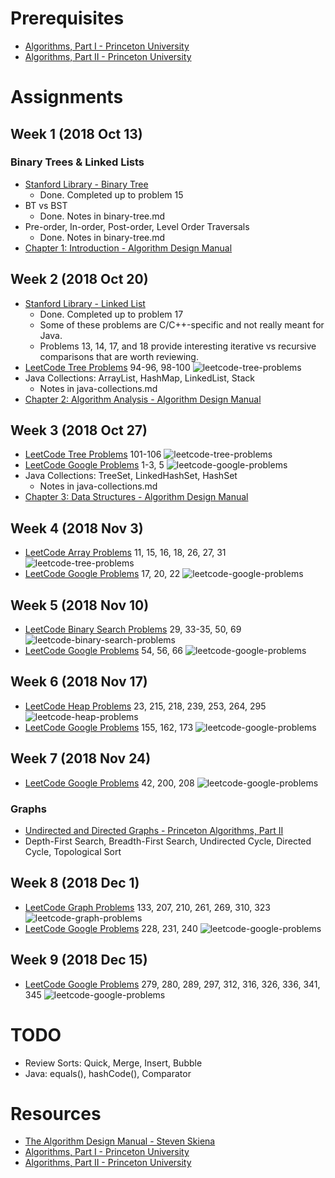 # Prerequisites
* [Algorithms, Part I - Princeton University](https://www.coursera.org/learn/algorithms-part1)
* [Algorithms, Part II - Princeton University](https://www.coursera.org/learn/algorithms-part2)
# Assignments
## Week 1 (2018 Oct 13)
### Binary Trees & Linked Lists
* [Stanford Library - Binary Tree](http://cslibrary.stanford.edu/110/BinaryTrees.html)
	* Done. Completed up to problem 15
* BT vs BST
	* Done. Notes in binary-tree.md
* Pre-order, In-order, Post-order, Level Order Traversals
	* Done. Notes in binary-tree.md
* [Chapter 1: Introduction - Algorithm Design Manual](https://www.amazon.com/Algorithm-Design-Manual-Steven-Skiena/dp/1849967202/)
## Week 2 (2018 Oct 20)
* [Stanford Library - Linked List](http://cslibrary.stanford.edu/103/LinkedListBasics.pdf)
	* Done. Completed up to problem 17
	* Some of these problems are C/C++-specific and not really meant for Java.
	* Problems 13, 14, 17, and 18 provide interesting iterative vs recursive comparisons that are worth reviewing.
* [LeetCode Tree Problems](https://leetcode.com/tag/tree/) 94-96, 98-100
![leetcode-tree-problems](https://github.com/jguamie/practice-problems/blob/master/images/leetcode-tree.png)
* Java Collections: ArrayList, HashMap, LinkedList, Stack
	* Notes in java-collections.md
* [Chapter 2: Algorithm Analysis - Algorithm Design Manual](https://www.amazon.com/Algorithm-Design-Manual-Steven-Skiena/dp/1849967202/)
## Week 3 (2018 Oct 27)
* [LeetCode Tree Problems](https://leetcode.com/tag/tree/) 101-106
![leetcode-tree-problems](https://github.com/jguamie/practice-problems/blob/master/images/leetcode-tree-2.png)
* [LeetCode Google Problems](https://leetcode.com/company/google/) 1-3, 5
![leetcode-google-problems](https://github.com/jguamie/practice-problems/blob/master/images/leetcode-google.png)
* Java Collections: TreeSet, LinkedHashSet, HashSet
	* Notes in java-collections.md
* [Chapter 3: Data Structures - Algorithm Design Manual](https://www.amazon.com/Algorithm-Design-Manual-Steven-Skiena/dp/1849967202/)
## Week 4 (2018 Nov 3)
* [LeetCode Array Problems](https://leetcode.com/tag/array/) 11, 15, 16, 18, 26, 27, 31
![leetcode-tree-problems](https://github.com/jguamie/practice-problems/blob/master/images/leetcode-array.png)
* [LeetCode Google Problems](https://leetcode.com/problemset/top-google-questions/) 17, 20, 22
![leetcode-google-problems](https://github.com/jguamie/practice-problems/blob/master/images/leetcode-google-2.png)
## Week 5 (2018 Nov 10)
* [LeetCode Binary Search Problems](https://leetcode.com/tag/binary-search/) 29, 33-35, 50, 69
![leetcode-binary-search-problems](https://github.com/jguamie/practice-problems/blob/master/images/leetcode-binary-search.png)
* [LeetCode Google Problems](https://leetcode.com/problemset/top-google-questions/) 54, 56, 66
![leetcode-google-problems](https://github.com/jguamie/practice-problems/blob/master/images/leetcode-google-3.png)
## Week 6 (2018 Nov 17)
* [LeetCode Heap Problems](https://leetcode.com/tag/heap/) 23, 215, 218, 239, 253, 264, 295
![leetcode-heap-problems](https://github.com/jguamie/practice-problems/blob/master/images/leetcode-heap.png)
* [LeetCode Google Problems](https://leetcode.com/problemset/top-google-questions/) 155, 162, 173
![leetcode-google-problems](https://github.com/jguamie/practice-problems/blob/master/images/leetcode-google-4.png)
## Week 7 (2018 Nov 24)
* [LeetCode Google Problems](https://leetcode.com/problemset/top-google-questions/) 42, 200, 208
![leetcode-google-problems](https://github.com/jguamie/practice-problems/blob/master/images/leetcode-google-5.png)
### Graphs
* [Undirected and Directed Graphs - Princeton Algorithms, Part II](https://www.coursera.org/learn/algorithms-part2)
* Depth-First Search, Breadth-First Search, Undirected Cycle, Directed Cycle, Topological Sort
## Week 8 (2018 Dec 1)
* [LeetCode Graph Problems](https://leetcode.com/tag/heap/) 133, 207, 210, 261, 269, 310, 323
![leetcode-graph-problems](https://github.com/jguamie/practice-problems/blob/master/images/leetcode-graph.png)
* [LeetCode Google Problems](https://leetcode.com/problemset/top-google-questions/) 228, 231, 240
![leetcode-google-problems](https://github.com/jguamie/practice-problems/blob/master/images/leetcode-google-6.png)
## Week 9 (2018 Dec 15)
* [LeetCode Google Problems](https://leetcode.com/problemset/top-google-questions/) 279, 280, 289, 297, 312, 316, 326, 336, 341, 345 
![leetcode-google-problems](https://github.com/jguamie/practice-problems/blob/master/images/leetcode-google-7.png)
# TODO
* Review Sorts: Quick, Merge, Insert, Bubble
* Java: equals(), hashCode(), Comparator
# Resources
* [The Algorithm Design Manual - Steven Skiena](https://www.amazon.com/Algorithm-Design-Manual-Steven-Skiena/dp/1849967202/)
* [Algorithms, Part I - Princeton University](https://www.coursera.org/learn/algorithms-part1)
* [Algorithms, Part II - Princeton University](https://www.coursera.org/learn/algorithms-part2)
